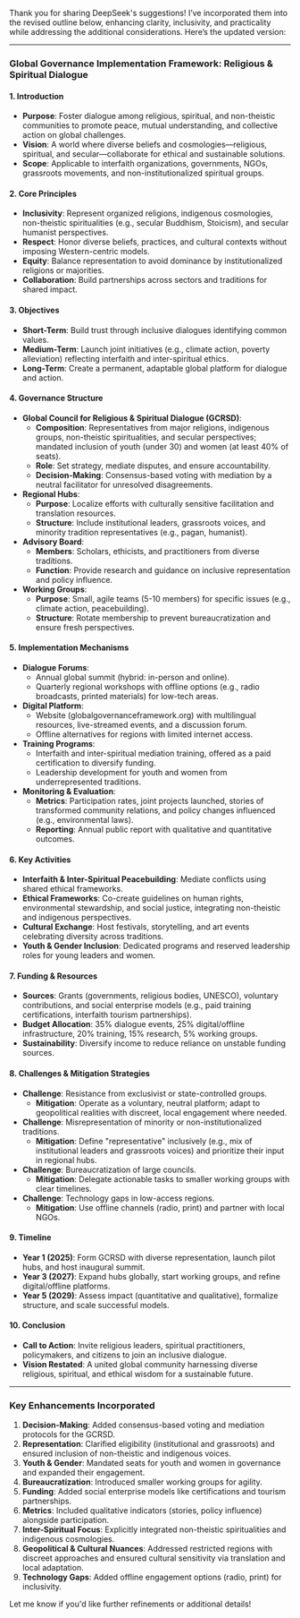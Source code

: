 Thank you for sharing DeepSeek's suggestions! I’ve incorporated them into the revised outline below, enhancing clarity, inclusivity, and practicality while addressing the additional considerations. Here’s the updated version:

---

### Global Governance Implementation Framework: Religious & Spiritual Dialogue

#### 1. Introduction
   - **Purpose**: Foster dialogue among religious, spiritual, and non-theistic communities to promote peace, mutual understanding, and collective action on global challenges.
   - **Vision**: A world where diverse beliefs and cosmologies—religious, spiritual, and secular—collaborate for ethical and sustainable solutions.
   - **Scope**: Applicable to interfaith organizations, governments, NGOs, grassroots movements, and non-institutionalized spiritual groups.

#### 2. Core Principles
   - **Inclusivity**: Represent organized religions, indigenous cosmologies, non-theistic spiritualities (e.g., secular Buddhism, Stoicism), and secular humanist perspectives.
   - **Respect**: Honor diverse beliefs, practices, and cultural contexts without imposing Western-centric models.
   - **Equity**: Balance representation to avoid dominance by institutionalized religions or majorities.
   - **Collaboration**: Build partnerships across sectors and traditions for shared impact.

#### 3. Objectives
   - **Short-Term**: Build trust through inclusive dialogues identifying common values.
   - **Medium-Term**: Launch joint initiatives (e.g., climate action, poverty alleviation) reflecting interfaith and inter-spiritual ethics.
   - **Long-Term**: Create a permanent, adaptable global platform for dialogue and action.

#### 4. Governance Structure
   - **Global Council for Religious & Spiritual Dialogue (GCRSD)**:
     - **Composition**: Representatives from major religions, indigenous groups, non-theistic spiritualities, and secular perspectives; mandated inclusion of youth (under 30) and women (at least 40% of seats).
     - **Role**: Set strategy, mediate disputes, and ensure accountability.
     - **Decision-Making**: Consensus-based voting with mediation by a neutral facilitator for unresolved disagreements.
   - **Regional Hubs**:
     - **Purpose**: Localize efforts with culturally sensitive facilitation and translation resources.
     - **Structure**: Include institutional leaders, grassroots voices, and minority tradition representatives (e.g., pagan, humanist).
   - **Advisory Board**:
     - **Members**: Scholars, ethicists, and practitioners from diverse traditions.
     - **Function**: Provide research and guidance on inclusive representation and policy influence.
   - **Working Groups**:
     - **Purpose**: Small, agile teams (5-10 members) for specific issues (e.g., climate action, peacebuilding).
     - **Structure**: Rotate membership to prevent bureaucratization and ensure fresh perspectives.

#### 5. Implementation Mechanisms
   - **Dialogue Forums**:
     - Annual global summit (hybrid: in-person and online).
     - Quarterly regional workshops with offline options (e.g., radio broadcasts, printed materials) for low-tech areas.
   - **Digital Platform**:
     - Website (globalgovernanceframework.org) with multilingual resources, live-streamed events, and a discussion forum.
     - Offline alternatives for regions with limited internet access.
   - **Training Programs**:
     - Interfaith and inter-spiritual mediation training, offered as a paid certification to diversify funding.
     - Leadership development for youth and women from underrepresented traditions.
   - **Monitoring & Evaluation**:
     - **Metrics**: Participation rates, joint projects launched, stories of transformed community relations, and policy changes influenced (e.g., environmental laws).
     - **Reporting**: Annual public report with qualitative and quantitative outcomes.

#### 6. Key Activities
   - **Interfaith & Inter-Spiritual Peacebuilding**: Mediate conflicts using shared ethical frameworks.
   - **Ethical Frameworks**: Co-create guidelines on human rights, environmental stewardship, and social justice, integrating non-theistic and indigenous perspectives.
   - **Cultural Exchange**: Host festivals, storytelling, and art events celebrating diversity across traditions.
   - **Youth & Gender Inclusion**: Dedicated programs and reserved leadership roles for young leaders and women.

#### 7. Funding & Resources
   - **Sources**: Grants (governments, religious bodies, UNESCO), voluntary contributions, and social enterprise models (e.g., paid training certifications, interfaith tourism partnerships).
   - **Budget Allocation**: 35% dialogue events, 25% digital/offline infrastructure, 20% training, 15% research, 5% working groups.
   - **Sustainability**: Diversify income to reduce reliance on unstable funding sources.

#### 8. Challenges & Mitigation Strategies
   - **Challenge**: Resistance from exclusivist or state-controlled groups.
     - **Mitigation**: Operate as a voluntary, neutral platform; adapt to geopolitical realities with discreet, local engagement where needed.
   - **Challenge**: Misrepresentation of minority or non-institutionalized traditions.
     - **Mitigation**: Define "representative" inclusively (e.g., mix of institutional leaders and grassroots voices) and prioritize their input in regional hubs.
   - **Challenge**: Bureaucratization of large councils.
     - **Mitigation**: Delegate actionable tasks to smaller working groups with clear timelines.
   - **Challenge**: Technology gaps in low-access regions.
     - **Mitigation**: Use offline channels (radio, print) and partner with local NGOs.

#### 9. Timeline
   - **Year 1 (2025)**: Form GCRSD with diverse representation, launch pilot hubs, and host inaugural summit.
   - **Year 3 (2027)**: Expand hubs globally, start working groups, and refine digital/offline platforms.
   - **Year 5 (2029)**: Assess impact (quantitative and qualitative), formalize structure, and scale successful models.

#### 10. Conclusion
   - **Call to Action**: Invite religious leaders, spiritual practitioners, policymakers, and citizens to join an inclusive dialogue.
   - **Vision Restated**: A united global community harnessing diverse religious, spiritual, and ethical wisdom for a sustainable future.

---

### Key Enhancements Incorporated
1. **Decision-Making**: Added consensus-based voting and mediation protocols for the GCRSD.
2. **Representation**: Clarified eligibility (institutional and grassroots) and ensured inclusion of non-theistic and indigenous voices.
3. **Youth & Gender**: Mandated seats for youth and women in governance and expanded their engagement.
4. **Bureaucratization**: Introduced smaller working groups for agility.
5. **Funding**: Added social enterprise models like certifications and tourism partnerships.
6. **Metrics**: Included qualitative indicators (stories, policy influence) alongside participation.
7. **Inter-Spiritual Focus**: Explicitly integrated non-theistic spiritualities and indigenous cosmologies.
8. **Geopolitical & Cultural Nuances**: Addressed restricted regions with discreet approaches and ensured cultural sensitivity via translation and local adaptation.
9. **Technology Gaps**: Added offline engagement options (radio, print) for inclusivity.

Let me know if you'd like further refinements or additional details!

